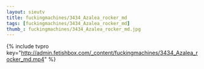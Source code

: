 ```yaml
--- 
layout: sieutv
title: fuckingmachines/3434_Azalea_rocker_md
tags: [fuckingmachines/3434_Azalea_rocker_md]
thumb_: fuckingmachines/3434_Azalea_rocker_md.jpg
---
```

{% include tvpro key="http://admin.fetishbox.com/_content/fuckingmachines/3434_Azalea_rocker_md.mp4" %} 
